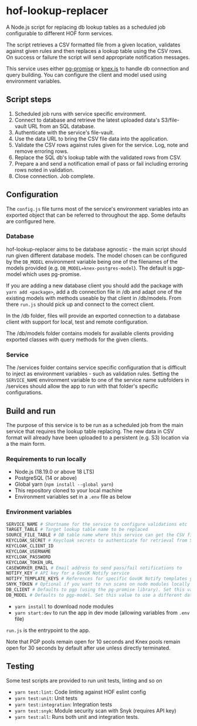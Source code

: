 # hof-lookup-replacer

A Node.js script for replacing db lookup tables as a scheduled job configurable to different HOF form services.

The script retrieves a CSV formatted file from a given location, validates against given rules and then replaces a lookup table using the CSV rows. On success or failure the script will send appropriate notification messages.

This service uses either [pg-promise](https://vitaly-t.github.io/pg-promise/index.html) or [knex.js](https://knexjs.org/) to handle db connection and query building. You can configure the client and model used using environment variables.

## Script steps

1. Scheduled job runs with service specific environment.
2. Connect to database and retrieve the latest uploaded data's S3/file-vault URL from an SQL database.
3. Authenticate with the service's file-vault.
4. Use the data URL to bring the CSV file data into the application.
5. Validate the CSV rows against rules given for the service. Log, note and remove erroring rows.
6. Replace the SQL db's lookup table with the validated rows from CSV.
7. Prepare a and send a notification email of pass or fail including erroring rows noted in validation.
8. Close connection. Job complete.

## Configuration

The `config.js` file turns most of the service's environment variables into an exported object that can be referred to throughout the app. Some defaults are configured here.

### Database

hof-lookup-replacer aims to be database agnostic - the main script should run given different database models. The model chosen can be configured by the `DB_MODEL` environment variable being one of the filenames of the models provided (e.g. `DB_MODEL=knex-postgres-model`). The default is pgp-model which uses pg-promise.

If you are adding a new database client you should add the package with `yarn add <package>`, add a db connection file in /db and adapt one of the existing models with methods useable by that client in /db/models. From there `run.js` should pick up and connect to the correct client.

In the /db folder, files will provide an exported connection to a database client with support for local, test and remote configuration.

The /db/models folder contains models for available clients providing exported classes with query methods for the given clients.

### Service

The /services folder contains service specific configuration that is difficult to inject as environment variables - such as validation rules. Setting the `SERVICE_NAME` environment variable to one of the service name subfolders in /services should allow the app to run with that folder's specific configurations.

## Build and run

The purpose of this service is to be run as a scheduled job from the main service that requires the lookup table replacing. The new data in CSV format will already have been uploaded to a persistent (e.g. S3) location via a the main form.

### Requirements to run locally

* Node.js (18.19.0 or above 18 LTS)
* PostgreSQL (14 or above)
* Global yarn (`npm install --global yarn`)
* This repository cloned to your local machine
* Environment variables set in a `.env` file as below

### Environment variables

```bash
SERVICE_NAME # Shortname for the service to configure validations etc
TARGET_TABLE # Target lookup table name to be replaced
SOURCE_FILE_TABLE # DB table name where this service can get the CSV file's URL from
KEYCLOAK_SECRET # Keycloak secrets to authenticate for retrieval from S3 (assuming this is the CSV's persistent location)
KEYCLOAK_CLIENT_ID
KEYCLOAK_USERNAME
KEYCLOAK_PASSWORD
KEYCLOAK_TOKEN_URL
CASEWORKER_EMAIL # Email address to send pass/fail notifications to
NOTIFY_KEY # API key for a GovUK Notify service
NOTIFY_TEMPLATE_KEYS # References for specific GovUK Notify templates you would want to send e.g. pass/fail cases
SNYK_TOKEN # Optional if you want to run scans on node modules locally
DB_CLIENT # Defaults to pgp (using the pg-promise library). Set this value if you want to use a different client from /db e.g. knex
DB_MODEL # Defaults to pgp-model. Set this value to use a different database model e.g. knex-postgres-model.
```

* `yarn install` to download node modules
* `yarn start:dev` to run the app in dev mode (allowing variables from `.env` file)

`run.js` is the entrypoint to the app.

Note that PGP pools remain open for 10 seconds and Knex pools remain open for 30 seconds by default after use unless directly terminated.

## Testing

Some test scripts are provided to run unit tests, linting and so on

* `yarn test:lint`: Code linting against HOF eslint config
* `yarn test:unit`: Unit tests
* `yarn test:integration`: Integration tests
* `yarn test:snyk`: Module security scan with Snyk (requires API key)
* `yarn test:all`: Runs both unit and integration tests.
